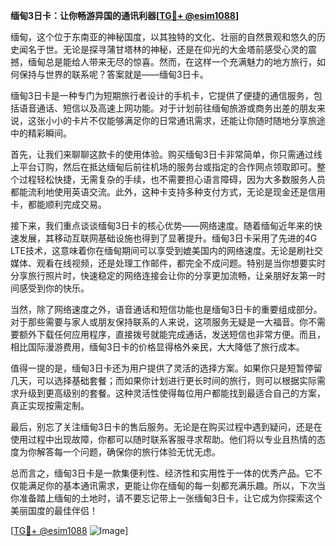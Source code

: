 **缅甸3日卡：让你畅游异国的通讯利器[[TG💪+ @esim1088](https://t.me/s/esim1088)]**

缅甸，这个位于东南亚的神秘国度，以其独特的文化、壮丽的自然景观和悠久的历史闻名于世。无论是探寻蒲甘塔林的神秘，还是在仰光的大金塔前感受心灵的震撼，缅甸总是能给人带来无尽的惊喜。然而，在这样一个充满魅力的地方旅行，如何保持与世界的联系呢？答案就是——缅甸3日卡。

缅甸3日卡是一种专门为短期旅行者设计的手机卡，它提供了便捷的通信服务，包括语音通话、短信以及高速上网功能。对于计划前往缅甸旅游或商务出差的朋友来说，这张小小的卡片不仅能够满足你的日常通讯需求，还能让你随时随地分享旅途中的精彩瞬间。

首先，让我们来聊聊这款卡的使用体验。购买缅甸3日卡非常简单，你只需通过线上平台订购，然后在抵达缅甸后前往机场的服务台或指定的合作网点领取即可。整个过程轻松快捷，无需复杂的手续，也不需要担心语言障碍，因为大多数服务人员都能流利地使用英语交流。此外，这种卡支持多种支付方式，无论是现金还是信用卡，都能顺利完成交易。

接下来，我们重点谈谈缅甸3日卡的核心优势——网络速度。随着缅甸近年来的快速发展，其移动互联网基础设施也得到了显著提升。缅甸3日卡采用了先进的4G LTE技术，这意味着你在缅甸期间可以享受到媲美国内的网络速度。无论是刷社交媒体、观看在线视频，还是处理工作邮件，都完全不成问题。特别是当你想要实时分享旅行照片时，快速稳定的网络连接会让你的分享更加流畅，让亲朋好友第一时间感受到你的快乐。

当然，除了网络速度之外，语音通话和短信功能也是缅甸3日卡的重要组成部分。对于那些需要与家人或朋友保持联系的人来说，这项服务无疑是一大福音。你不需要额外下载任何应用程序，直接拨号就能完成通话，发送短信也非常方便。而且，相比国际漫游费用，缅甸3日卡的价格显得格外亲民，大大降低了旅行成本。

值得一提的是，缅甸3日卡还为用户提供了灵活的选择方案。如果你只是短暂停留几天，可以选择基础套餐；而如果你计划进行更长时间的旅行，则可以根据实际需求升级到更高级别的套餐。这种灵活性使得每位用户都能找到最适合自己的方案，真正实现按需定制。

最后，别忘了关注缅甸3日卡的售后服务。无论是在购买过程中遇到疑问，还是在使用过程中出现故障，你都可以随时联系客服寻求帮助。他们将以专业且热情的态度为你解答每一个问题，确保你的旅行体验无忧无虑。

总而言之，缅甸3日卡是一款集便利性、经济性和实用性于一体的优秀产品。它不仅能满足你的基本通讯需求，更能让你在缅甸的每一刻都充满乐趣。所以，下次当你准备踏上缅甸的土地时，请不要忘记带上一张缅甸3日卡，让它成为你探索这个美丽国度的最佳伴侣！

[[TG💪+ @esim1088](https://t.me/s/esim1088) ![Image](https://i.postimg.cc/4NQfJmqS/Snipaste-2025-05-13-00-14-12.png)]